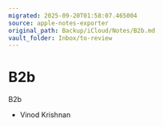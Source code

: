 ```yaml
---
migrated: 2025-09-20T01:58:07.465004
source: apple-notes-exporter
original_path: Backup/iCloud/Notes/B2b.md
vault_folder: Inbox/to-review
---
```

# B2b

B2b
- Vinod Krishnan 

